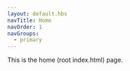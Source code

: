 ```yaml
---
layout: default.hbs
navTitle: Home
navOrder: 1
navGroups:
  - primary
---
```


This is the home (root index.html) page.
